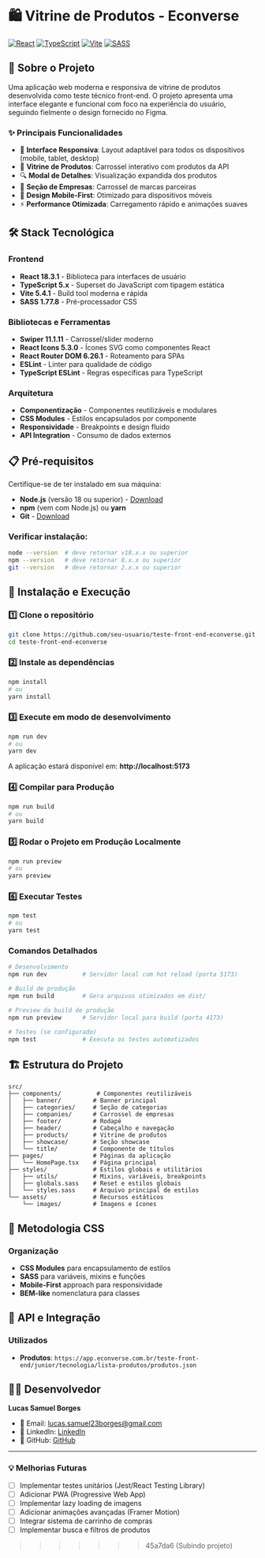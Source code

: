 # 🛍️ Vitrine de Produtos - Econverse

[![React](https://img.shields.io/badge/React-18.3.1-blue?logo=react)](https://reactjs.org/)
[![TypeScript](https://img.shields.io/badge/TypeScript-5.x-blue?logo=typescript)](https://www.typescriptlang.org/)
[![Vite](https://img.shields.io/badge/Vite-5.4.1-646CFF?logo=vite)](https://vitejs.dev/)
[![SASS](https://img.shields.io/badge/SASS-1.77.8-CC6699?logo=sass)](https://sass-lang.com/)

## 📖 Sobre o Projeto

Uma aplicação web moderna e responsiva de vitrine de produtos desenvolvida como teste técnico front-end. O projeto apresenta uma interface elegante e funcional com foco na experiência do usuário, seguindo fielmente o design fornecido no Figma.

### ✨ Principais Funcionalidades

- 🎨 **Interface Responsiva**: Layout adaptável para todos os dispositivos (mobile, tablet, desktop)
- 🛒 **Vitrine de Produtos**: Carrossel interativo com produtos da API
- 🔍 **Modal de Detalhes**: Visualização expandida dos produtos
- 🏢 **Seção de Empresas**: Carrossel de marcas parceiras
- 📱 **Design Mobile-First**: Otimizado para dispositivos móveis
- ⚡ **Performance Otimizada**: Carregamento rápido e animações suaves

## 🛠️ Stack Tecnológica

### Frontend
- **React 18.3.1** - Biblioteca para interfaces de usuário
- **TypeScript 5.x** - Superset do JavaScript com tipagem estática
- **Vite 5.4.1** - Build tool moderna e rápida
- **SASS 1.77.8** - Pré-processador CSS

### Bibliotecas e Ferramentas
- **Swiper 11.1.11** - Carrossel/slider moderno
- **React Icons 5.3.0** - Ícones SVG como componentes React
- **React Router DOM 6.26.1** - Roteamento para SPAs
- **ESLint** - Linter para qualidade de código
- **TypeScript ESLint** - Regras específicas para TypeScript

### Arquitetura
- **Componentização** - Componentes reutilizáveis e modulares
- **CSS Modules** - Estilos encapsulados por componente
- **Responsividade** - Breakpoints e design fluido
- **API Integration** - Consumo de dados externos

## 📋 Pré-requisitos

Certifique-se de ter instalado em sua máquina:

- **Node.js** (versão 18 ou superior) - [Download](https://nodejs.org/)
- **npm** (vem com Node.js) ou **yarn**
- **Git** - [Download](https://git-scm.com/)

### Verificar instalação:
```bash
node --version  # deve retornar v18.x.x ou superior
npm --version   # deve retornar 8.x.x ou superior
git --version   # deve retornar 2.x.x ou superior
```

## 🚀 Instalação e Execução

### 1️⃣ Clone o repositório
```bash
git clone https://github.com/seu-usuario/teste-front-end-econverse.git
cd teste-front-end-econverse
```

### 2️⃣ Instale as dependências
```bash
npm install
# ou
yarn install
```

### 3️⃣ Execute em modo de desenvolvimento
```bash
npm run dev
# ou
yarn dev
```

A aplicação estará disponível em: **http://localhost:5173**

### 4️⃣ Compilar para Produção
```bash
npm run build
# ou
yarn build
```

### 5️⃣ Rodar o Projeto em Produção Localmente
```bash
npm run preview
# ou
yarn preview
```
### 6️⃣ Executar Testes
```bash
npm test
# ou
yarn test
```


### Comandos Detalhados

```bash
# Desenvolvimento
npm run dev          # Servidor local com hot reload (porta 5173)

# Build de produção
npm run build        # Gera arquivos otimizados em dist/

# Preview da build de produção
npm run preview      # Servidor local para build (porta 4173)

# Testes (se configurado)
npm test             # Executa os testes automatizados
```

## 🏗️ Estrutura do Projeto

```
src/
├── components/          # Componentes reutilizáveis
│   ├── banner/         # Banner principal
│   ├── categories/     # Seção de categorias
│   ├── companies/      # Carrossel de empresas
│   ├── footer/         # Rodapé
│   ├── header/         # Cabeçalho e navegação
│   ├── products/       # Vitrine de produtos
│   ├── showcase/       # Seção showcase
│   └── title/          # Componente de títulos
├── pages/              # Páginas da aplicação
│   └── HomePage.tsx    # Página principal
├── styles/             # Estilos globais e utilitários
│   ├── utils/          # Mixins, variáveis, breakpoints
│   ├── globals.sass    # Reset e estilos globais
│   └── styles.sass     # Arquivo principal de estilos
└── assets/             # Recursos estáticos
    └── images/         # Imagens e ícones
```

## 🎨 Metodologia CSS

### Organização
- **CSS Modules** para encapsulamento de estilos
- **SASS** para variáveis, mixins e funções
- **Mobile-First** approach para responsividade
- **BEM-like** nomenclatura para classes


## 🔗 API e Integração

### Utilizados
- **Produtos**: `https://app.econverse.com.br/teste-front-end/junior/tecnologia/lista-produtos/produtos.json`


## 👨‍💻 Desenvolvedor

**Lucas Samuel Borges**
- 📧 Email: lucas.samuel23borges@gmail.com
- 💼 LinkedIn: [LinkedIn](https://www.linkedin.com/in/lucas-samuel-borges-b551481b8/)
- 🐙 GitHub: [GitHub](https://github.com/Lucassml-boop)

---

### 💡 Melhorias Futuras
- [ ] Implementar testes unitários (Jest/React Testing Library)
- [ ] Adicionar PWA (Progressive Web App)
- [ ] Implementar lazy loading de imagens
- [ ] Adicionar animações avançadas (Framer Motion)
- [ ] Integrar sistema de carrinho de compras
- [ ] Implementar busca e filtros de produtos
>>>>>>> 45a7da6 (Subindo projeto)
